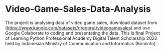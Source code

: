 # Video-Game-Sales-Data-Analysis
The project is analysing data of video game sales, download dataset from (https://www.kaggle.com/datasets/gregorut/videogamesales) and use Google Colaborate to coding and presentating the data. This is final Project of Learning Python Professional Academy Digital Talent Scholarship 2022 held by Indonesian Ministry of Communication and Informatics (Kominfo)
